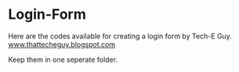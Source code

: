 # Login-Form
Here are the codes available for creating a login form by Tech-E Guy. www.thattecheguy.blogspot.com

Keep them in one seperate folder.
